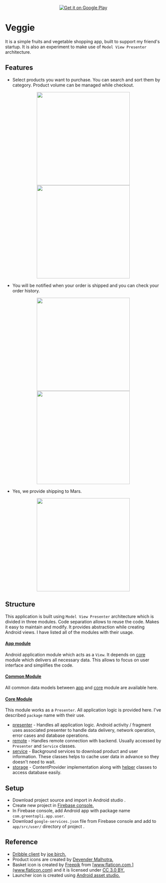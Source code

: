 
<p align="center">
	<a href='https://play.google.com/store/apps/details?id=io.github.karadkar.veggie.user' target="_blank">
		<img alt='Get it on Google Play' src='https://play.google.com/intl/en_us/badges/images/generic/en_badge_web_generic.png'/>
	</a>
</p>

# Veggie

It is a simple fruits and vegetable shopping app, built to support my friend's startup. It is also an experiment to make use of `Model View Presenter` architecture.

## Features
* Select products you want to purchase. You can search and sort them by category. Product volume can be managed while checkout.

<p align="center" target>	
	<img src="https://github.com/karadkar/Veggie/blob/master/screenshots/1.browse.png?raw=true" width="300">
	<img src="https://github.com/karadkar/Veggie/blob/master/screenshots/2.cart.png?raw=true" width="300">
</p>

* You will be notified when your order is shipped and you can check your order history. 
	
<p align="center">
	<img src="https://github.com/karadkar/Veggie/blob/master/screenshots/3.notification.png?raw=true" width="300">
	<img src="https://github.com/karadkar/Veggie/blob/master/screenshots/4.history.png?raw=true" width="300">
</p>

* Yes, we provide shipping to Mars.

<p align="center">
	<img src="https://github.com/karadkar/Veggie/blob/master/screenshots/5.profile.png?raw=true" width="300">
</p>

## Structure 
This application is built using `Model View Presenter` architecture which is divided in three modules. Code separation allows to reuse the code. Makes it easy to maintain and modify. It provides abstraction while creating Android views. I have listed all of the modules with their usage.

#### [App module][link_module_app]
Android application module which acts as a `View`. It depends on [core][link_module_core] module which delivers all necessary data. This allows to focus on user interface and simplifies the code.  

#### [Common Module][link_module_common]
All common data models between [app][link_module_app] and [core][link_module_core] module are available here. 
 
#### [Core Module][link_module_core]
This module works as a `Presenter`. All application logic is provided here. I've described `package` name with their use.

* [presenter][link_pkg_core_presenter] - Handles all application logic. Android activity / fragment uses associated presenter to handle data delivery, network operation, error cases and database operations.
* [remote][link_pkg_core_remote] - Handles remote connection with backend. Usually accessed by `Presenter` and `Service` classes.
* [service][link_pkg_core_service] - Background services to download product and user information. These classes helps to cache user data in advance so they doesn't need to wait.  
* [storage][link_pkg_core_storage] - ContentProvider implementation along with [helper][link_pkg_core_helper] classes to access database easily. 


## Setup
* Download project source and import in Android studio .
* Create new project in [Firebase console.](https://console.firebase.google.com/)
* In Firebase console, add Android app with package name  `com.greentopli.app.user`.
* Download `google-services.json` file from Firebase console and add to `app/src/user/` directory of project .



## Reference
* [Dribble client](https://github.com/hitherejoe/Bourbon) by [joe birch.](https://joebirch.co)
* Product icons are created by [Devender Malhotra.](mailto:devesh.m93@gmail.com)
* Basket icon is created by [Freepik](http://www.freepik.com/) from [www.flaticon.com,](www.flaticon.com) and it is licensed under [CC 3.0 BY.](http://creativecommons.org/licenses/by/3.0/)
* Launcher icon is created using [Android asset studio.](https://romannurik.github.io/AndroidAssetStudio/index.html) 

[link_pkg_core_presenter]:https://github.com/karadkar/Green-Basket/tree/master/core/src/main/java/com/greentopli/core/presenter
[link_pkg_core_remote]:https://github.com/karadkar/Green-Basket/tree/master/core/src/main/java/com/greentopli/core/remote
[link_pkg_core_service]:https://github.com/karadkar/Green-Basket/tree/master/core/src/main/java/com/greentopli/core/service
[link_pkg_core_storage]:https://github.com/karadkar/Green-Basket/tree/master/core/src/main/java/com/greentopli/core/storage
[link_pkg_core_helper]:https://github.com/karadkar/Green-Basket/tree/master/core/src/main/java/com/greentopli/core/storage/helper
[link_module_common]:https://github.com/karadkar/Green-Basket/tree/master/common
[link_module_core]:https://github.com/karadkar/Green-Basket/tree/master/core
[link_module_app]:https://github.com/karadkar/Green-Basket/tree/master/app